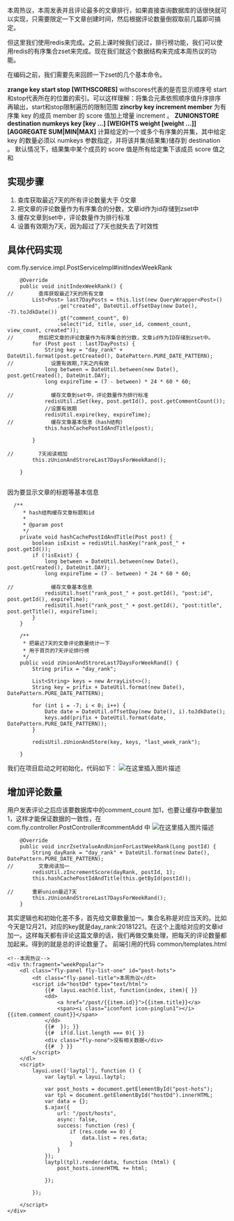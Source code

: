 
本周热议，本周发表并且评论最多的文章排行，如果直接查询数据库的话很快就可以实现，只需要限定一下文章创建时间，然后根据评论数量倒叙取前几篇即可搞定。

但这里我们使用redis来完成。之前上课时候我们说过，排行榜功能，我们可以使用redis的有序集合zset来完成。现在我们就这个数据结构来完成本周热议的功能。

在编码之前，我们需要先来回顾一下zset的几个基本命令。

**zrange key start stop [WITHSCORES]** 
withscores代表的是否显示顺序号  start和stop代表所在的位置的索引。可以这样理解：将集合元素依照顺序值升序排序再输出，start和stop限制遍历的限制范围
**zincrby key increment member**
为有序集 key 的成员 member 的 score 值加上增量 increment 。
**ZUNIONSTORE destination numkeys key [key ...] [WEIGHTS weight [weight ...]] [AGGREGATE SUM|MIN|MAX]**
计算给定的一个或多个有序集的并集，其中给定 key 的数量必须以 numkeys 参数指定，并将该并集(结果集)储存到 destination 。
默认情况下，结果集中某个成员的 score 值是所有给定集下该成员 score 值之 和 
## 实现步骤

 1. 查库获取最近7天的所有评论数量大于 0文章
 2. 把文章的评论数量作为有序集合的分数，文章id作为id存储到zset中
 3. 缓存文章到set中，评论数量作为排行标准
 4. 设置有效期为7天，因为超过了7天也就失去了时效性
## 具体代码实现
 com.fly.service.impl.PostServiceImpl#initIndexWeekRank
 

```
    @Override
    public void initIndexWeekRank() {
//        查库获取最近7天的所有文章
        List<Post> last7DayPosts = this.list(new QueryWrapper<Post>()
                .ge("created", DateUtil.offsetDay(new Date(), -7).toJdkDate())
                .gt("comment_count", 0)
                .select("id, title, user_id, comment_count, view_count, created"));
//        然后把文章的评论数量作为有序集合的分数，文章id作为ID存储到zset中。
        for (Post post : last7DayPosts) {
            String key = "day_rank" + DateUtil.format(post.getCreated(), DatePattern.PURE_DATE_PATTERN);
//            设置有效期,7天之内有效
            long between = DateUtil.between(new Date(), post.getCreated(), DateUnit.DAY);
            long expireTime = (7 - between) * 24 * 60 * 60;

//            缓存文章到set中，评论数量作为排行标准
            redisUtil.zSet(key, post.getId(), post.getCommentCount());
            //设置有效期
            redisUtil.expire(key, expireTime);
//            缓存文章基本信息（hash结构）
            this.hashCachePostIdAndTitle(post);

        }

//        7天阅读相加
        this.zUnionAndStroreLast7DaysForWeekRand();

    }


```
因为要显示文章的标题等基本信息
```
  /**
     * hash结构缓存文章标题和id
     *
     * @param post
     */
    private void hashCachePostIdAndTitle(Post post) {
        boolean isExist = redisUtil.hasKey("rank_post_" + post.getId());
        if (!isExist) {
            long between = DateUtil.between(new Date(), post.getCreated(), DateUnit.DAY);
            long expireTime = (7 - between) * 24 * 60 * 60;

//            缓存文章基本信息
            redisUtil.hset("rank_post_" + post.getId(), "post:id", post.getId(), expireTime);
            redisUtil.hset("rank_post_" + post.getId(), "post:title", post.getTitle(), expireTime);
        }
    }

    /**
     * 把最近7天的文章评论数量统计一下
     * 用于首页的7天评论排行榜
     */
    public void zUnionAndStroreLast7DaysForWeekRand() {
        String prifix = "day_rank";

        List<String> keys = new ArrayList<>();
        String key = prifix + DateUtil.format(new Date(), DatePattern.PURE_DATE_PATTERN);

        for (int i = -7; i < 0; i++) {
            Date date = DateUtil.offsetDay(new Date(), i).toJdkDate();
            keys.add(prifix + DateUtil.format(date, DatePattern.PURE_DATE_PATTERN));
        }

        redisUtil.zUnionAndStore(key, keys, "last_week_rank");

    }
```
我们在项目启动之时初始化，代码如下：
![在这里插入图片描述](https://img-blog.csdnimg.cn/20181222224846871.png?x-oss-process=image/watermark,type_ZmFuZ3poZW5naGVpdGk,shadow_10,text_aHR0cHM6Ly9ibG9nLmNzZG4ubmV0L3UwMTQ1MzQ4MDg=,size_16,color_FFFFFF,t_70)
##  增加评论数量
用户发表评论之后应该要数据库中的comment_count 加1，也要让缓存中数量加1，这样才能保证数据的一致性，在com.fly.controller.PostController#commentAdd 中
![在这里插入图片描述](https://img-blog.csdnimg.cn/20181222225459173.png?x-oss-process=image/watermark,type_ZmFuZ3poZW5naGVpdGk,shadow_10,text_aHR0cHM6Ly9ibG9nLmNzZG4ubmV0L3UwMTQ1MzQ4MDg=,size_16,color_FFFFFF,t_70)


```
    @Override
    public void incrZsetValueAndUnionForLastWeekRank(Long postId) {
        String dayRank = "day_rank" + DateUtil.format(new Date(), DatePattern.PURE_DATE_PATTERN);
//        文章阅读加一
        redisUtil.zIncrementScore(dayRank, postId, 1);
        this.hashCachePostIdAndTitle(this.getById(postId));

//      重新union最近7天
        this.zUnionAndStroreLast7DaysForWeekRand();
    }
```

其实逻辑也和初始化差不多，首先给文章数量加一。集合名称是对应当天的。比如今天是12月21，对应的key就是day_rank:20181221。在这个上面给对应的文章id加一。这样每天都有评论这篇文章的话，我们再做交集处理，把每天的评论数量都加起来。得到的就是总的评论数量了。
前端引用的代码
common/templates.html
```
<!--本周热议-->
<div th:fragment="weekPopular">
    <dl class="fly-panel fly-list-one" id="post-hots">
        <dt class="fly-panel-title">本周热议</dt>
        <script id="hostDd" type="text/html">
            {{#  layui.each(d.list, function(index, item){ }}
            <dd>
                <a href="/post/{{item.id}}">{{item.title}}</a>
                <span><i class="iconfont icon-pinglun1"></i>{{item.comment_count}}</span>
            </dd>
            {{#  }); }}
            {{#  if(d.list.length === 0){ }}
            <div class="fly-none">没有相关数据</div>
            {{#  } }}
        </script>
    </dl>
    <script>
        layui.use(['laytpl'], function () {
            var laytpl = layui.laytpl;

            var post_hosts = document.getElementById("post-hots");
            var tpl = document.getElementById("hostDd").innerHTML;
            var data = {};
            $.ajax({
                url: "/post/hosts",
                async: false,
                success: function (res) {
                    if (res.code == 0) {
                        data.list = res.data;
                    }
                }
            });
            laytpl(tpl).render(data, function (html) {
                post_hosts.innerHTML += html;

            });

        });

    </script>
</div>

```